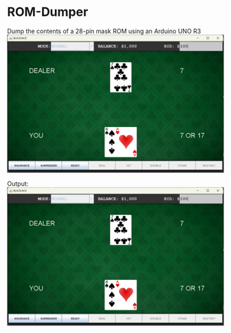 # ROM-Dumper
Dump the contents of a 28-pin mask ROM using an Arduino UNO R3
![alt text](https://github.com/sebeid4556/CIS-043-Blackjack/blob/master/screenshots/play1.png?raw=true)

Output:
![alt text](https://github.com/sebeid4556/CIS-043-Blackjack/blob/master/screenshots/play1.png?raw=true)